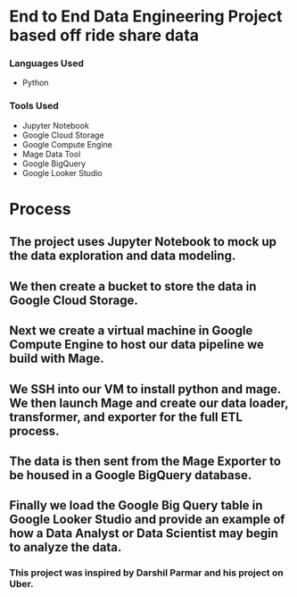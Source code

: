 # End to End Data Engineering Project based off ride share data

### Languages Used
- Python

### Tools Used
- Jupyter Notebook
- Google Cloud Storage
- Google Compute Engine
- Mage Data Tool
- Google BigQuery
- Google Looker Studio

# Process

## The project uses Jupyter Notebook to mock up the data exploration and data modeling.

## We then create a bucket to store the data in Google Cloud Storage.

## Next we create a virtual machine in Google Compute Engine to host our data pipeline we build with Mage.

## We SSH into our VM to install python and mage. We then launch Mage and create our data loader, transformer, and exporter for the full ETL process.

## The data is then sent from the Mage Exporter to be housed in a Google BigQuery database.

## Finally we load the Google Big Query table in Google Looker Studio and provide an example of how a Data Analyst or Data Scientist may begin to analyze the data.

### This project was inspired by Darshil Parmar and his project on Uber.